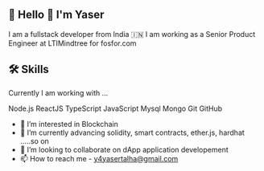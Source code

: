 ## 🚀 Hello 👋  I'm Yaser
I am a fullstack developer from India 🇮🇳 I am working as a Senior Product Engineer at LTIMindtree for fosfor.com

## 🛠 Skills
Currently I am working with ...

Node.js   ReactJS   TypeScript   JavaScript   Mysql   Mongo   Git   GitHub  

- 👀 I’m interested in Blockchain
- 🌱 I’m currently advancing solidity, smart contracts, ether.js, hardhat .....so on
- 💞️ I’m looking to collaborate on dApp application developement
- 📫 How to reach me - y4yasertalha@gmail.com



<!---
yasertalha/yasertalha is a ✨ special ✨ repository because its `README.md` (this file) appears on your GitHub profile.
You can click the Preview link to take a look at your changes.
--->
